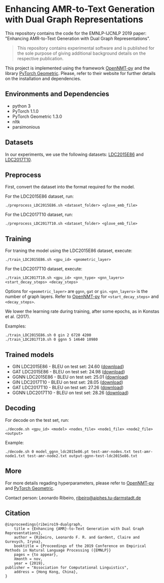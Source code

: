 # Enhancing AMR-to-Text Generation with Dual Graph Representations
This repository contains the code for the EMNLP-IJCNLP 2019 paper: "Enhancing AMR-to-Text Generation with Dual Graph Representations".

> This repository contains experimental software and is published for the sole purpose of giving additional background details on the respective publication.

This project is implemented using the framework [OpenNMT-py](https://github.com/OpenNMT/OpenNMT-py) and the library [PyTorch Geometric](https://github.com/rusty1s/pytorch_geometric). Please, refer to their website for further details on the installation and dependencies.

## Environments and Dependencies

- python 3
- PyTorch 1.1.0
- PyTorch Geometric 1.3.0
- nltk
- parsimonious

## Datasets

In our experiments, we use the following datasets:  [LDC2015E86](https://amr.isi.edu/download.html) and [LDC2017T10](https://amr.isi.edu/download.html).

## Preprocess

First, convert the dataset into the format required for the model.

For the LDC2015E86 dataset, run:
```
./preprocess_LDC2015E86.sh <dataset_folder> <glove_emb_file>
```
For the LDC2017T10 dataset, run:
```
./preprocess_LDC2017T10.sh <dataset_folder> <glove_emb_file>
```


## Training
For traning the model using the LDC2015E86 dataset, execute:
```
./train_LDC2015E86.sh <gpu_id> <geometric_layer>
```

For the LDC2017T10 dataset, execute:
```
./train_LDC2017T10.sh <gpu_id> <gnn_type> <gnn_layers> <start_decay_steps> <decay_steps>
```
Options for `<geometric_layer>` are `ggnn`, `gat` or `gin`. `<gnn_layers>` is the number of graph layers. Refer to [OpenNMT-py](https://github.com/OpenNMT/OpenNMT-py) for `<start_decay_steps>` and `<decay_steps>`.

We lower the learning rate during training, after some epochs, as in Konstas et al. (2017).

Examples:
```
./train_LDC2015E86.sh 0 gin 2 6720 4200
./train_LDC2017T10.sh 0 ggnn 5 14640 10980 
```

## Trained models

- GIN LDC2015E86 - BLEU on test set: 24.60 ([download](https://public.ukp.informatik.tu-darmstadt.de/ribeiro/emnlp19_dualgraph/model_gin_ldc2015e86.pt))
- GAT LDC2015E86 - BLEU on test set: 24.98 ([download](https://public.ukp.informatik.tu-darmstadt.de/ribeiro/emnlp19_dualgraph/model_gat_ldc2015e86.pt))
- GGNN LDC2015E86 - BLEU on test set: 25.01 ([download](https://public.ukp.informatik.tu-darmstadt.de/ribeiro/emnlp19_dualgraph/model_ggnn_ldc2015e86.pt))
- GIN LDC2017T10 - BLEU on test set: 28.05 ([download](https://public.ukp.informatik.tu-darmstadt.de/ribeiro/emnlp19_dualgraph/model_gin_ldc2017t10.pt))
- GAT LDC2017T10 - BLEU on test set: 27.26 ([download](https://public.ukp.informatik.tu-darmstadt.de/ribeiro/emnlp19_dualgraph/model_gat_ldc2017t10.pt))
- GGNN LDC2017T10 - BLEU on test set: 28.26 ([download](https://public.ukp.informatik.tu-darmstadt.de/ribeiro/emnlp19_dualgraph/model_ggnn_ldc2017t10.pt))

## Decoding

For decode on the test set, run:
```
./decode.sh <gpu_id> <model> <nodes_file> <node1_file> <node2_file> <output>
```

Example:
```
./decode.sh 0 model_ggnn_ldc2015e86.pt test-amr-nodes.txt test-amr-node1.txt test-amr-node2.txt output-ggnn-test-ldc2015e86.txt
```

## More
For more details regading hyperparameters, please refer to [OpenNMT-py](https://github.com/OpenNMT/OpenNMT-py) and [PyTorch Geometric](https://github.com/rusty1s/pytorch_geometric).

Contact person: Leonardo Ribeiro, ribeiro@aiphes.tu-darmstadt.de

## Citation

```
@inproceedings{ribeiro19-dualgraph,
    title = {Enhancing {AMR}-to-Text Generation with Dual Graph Representations},
    author = {Ribeiro, Leonardo F. R. and Gardent, Claire and Gurevych, Iryna},
    booktitle = {Proceedings of the 2019 Conference on Empirical Methods in Natural Language Processing ({EMNLP}}
    pages = {to appear},
    Xmonth = nov,
    year = {2019},
publisher = "Association for Computational Linguistics",
    address = {Hong Kong, China},
}
```


